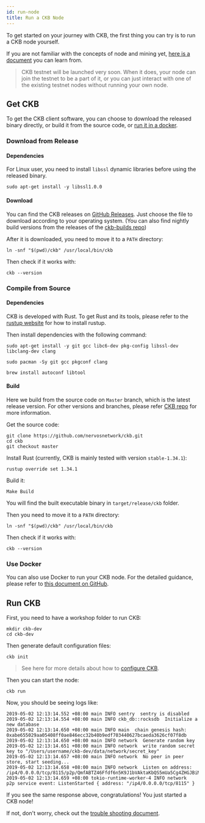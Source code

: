 ```yaml
---
id: run-node
title: Run a CKB Node
---
```


To get started on your journey with CKB, the first thing you can try is to run a CKB node yourself. 

If you are not familiar with the concepts of node and mining yet, [here is a document](../basic-concepts/node-mining) you can learn from.

> CKB testnet will be launched very soon. When it does, your node can join the testnet to be a part of it, or you can just interact with one of the existing testnet nodes without running your own node.

## Get CKB

To get the CKB client software, you can choose to download the released binary directly, or build it from the source code, or [run it in a docker](https://github.com/nervosnetwork/ckb/blob/develop/docs/run-ckb-with-docker.md).

### Download from Release

#### Dependencies

For Linux user, you need to install `libssl` dynamic libraries before using the released binary.

```shell
sudo apt-get install -y libssl1.0.0
```

#### Download

 You can find the CKB releases on [GitHub Releases](https://github.com/nervosnetwork/ckb/releases). Just choose the file to download according to your operating system. (You can also find nightly build versions from the releases of the [ckb-builds repo](https://github.com/ckb-builds/ckb-builds/releases))

After it is downloaded, you need to move it to a `PATH` directory:
```shell
ln -snf "$(pwd)/ckb" /usr/local/bin/ckb
```

Then check if it works with:
```shell
ckb --version
```

### Compile from Source

#### Dependencies
CKB is developed with Rust. To get Rust and its tools, please refer to the [rustup website](https://www.rustup.rs/) for how to install rustup.

Then install dependencies with the following command:

<!--DOCUSAURUS_CODE_TABS-->
<!--Ubuntu and Debian-->
```shell
sudo apt-get install -y git gcc libc6-dev pkg-config libssl-dev libclang-dev clang
```
<!--Arch Linux-->
```shell
sudo pacman -Sy git gcc pkgconf clang
```

<!--macOS-->
```shell
brew install autoconf libtool
```
<!--END_DOCUSAURUS_CODE_TABS-->


#### Build
Here we build from the source code on `Master` branch, which is the latest release version. For other versions and branches, please refer [CKB repo](https://github.com/nervosnetwork/ckb) for more information.

Get the source code:

```shell
git clone https://github.com/nervosnetwork/ckb.git
cd ckb
git checkout master
```

Install Rust (currently, CKB is mainly tested with version `stable-1.34.1`):
```shell
rustup override set 1.34.1
```

Build it:
```shell
Make Build
```

You will find the built executable binary in `target/release/ckb` folder.

Then you need to move it to a `PATH` directory:
```shell
ln -snf "$(pwd)/ckb" /usr/local/bin/ckb
```

Then check if it works with:
```shell
ckb --version
```
### Use Docker
You can also use Docker to run your CKB node. For the detailed guidance, please refer to [this document on GitHub](https://github.com/nervosnetwork/ckb/blob/develop/docs/run-ckb-with-docker.md).

## Run CKB
First, you need to have a workshop folder to run CKB:
```shell
mkdir ckb-dev
cd ckb-dev
```

Then generate default configuration files:
```shell
ckb init
```

> See here for more details about how to [configure CKB](https://github.com/nervosnetwork/ckb/blob/develop/docs/configure.md).

Then you can start the node:
```shell
ckb run
```

Now, you should be seeing logs like:
```shell
2019-05-02 12:13:14.552 +08:00 main INFO sentry  sentry is disabled
2019-05-02 12:13:14.554 +08:00 main INFO ckb_db::rocksdb  Initialize a new database
2019-05-02 12:13:14.650 +08:00 main INFO main  chain genesis hash: 0xabe655029aa05408ff0ae846ecc32b40b9edf703440627bcaeda3626cf07f8db
2019-05-02 12:13:14.650 +08:00 main INFO network  Generate random key
2019-05-02 12:13:14.651 +08:00 main INFO network  write random secret key to "/Users/username/ckb-dev/data/network/secret_key"
2019-05-02 12:13:14.657 +08:00 main INFO network  No peer in peer store, start seeding...
2019-05-02 12:13:14.658 +08:00 main INFO network  Listen on address: /ip4/0.0.0.0/tcp/8115/p2p/QmfABTZ46Ffdf6n5K9J1bVAktaKbQS5mUa5Cg4ZHGJBiMK
2019-05-02 12:13:14.659 +08:00 tokio-runtime-worker-4 INFO network  p2p service event: ListenStarted { address: "/ip4/0.0.0.0/tcp/8115" }
```

If you see the same response above, congratulations! You just started a CKB node!

If not, don't worry, check out the [trouble shooting document](../references/troubleshooting).